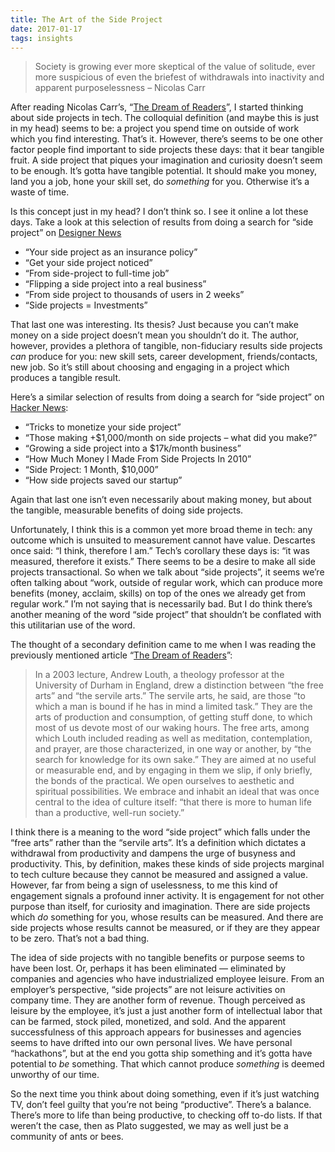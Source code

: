 ```yaml
---
title: The Art of the Side Project
date: 2017-01-17
tags: insights
---
```


> Society is growing ever more skeptical of the value of solitude, ever more suspicious of even the briefest of withdrawals into inactivity and apparent purposelessness – Nicolas Carr

After reading Nicolas Carr’s, “[The Dream of Readers](http://www.roughtype.com/?p=4120)”, I started thinking about side projects in tech. The colloquial definition (and maybe this is just in my head) seems to be: a project you spend time on outside of work which you find interesting. That’s it. However, there’s seems to be one other factor people find important to side projects these days: that it bear tangible fruit. A side project that piques your imagination and curiosity doesn’t seem to be enough. It’s gotta have tangible potential. It should make you money, land you a job, hone your skill set, do *something* for you. Otherwise it’s a waste of time.

Is this concept just in my head? I don’t think so. I see it online a lot these days. Take a look at this selection of results from doing a search for “side project” on [Designer News](https://www.designernews.co)

- “Your side project as an insurance policy”
- “Get your side project noticed”
- “From side-project to full-time job”
- “Flipping a side project into a real business”
- “From side project to thousands of users in 2 weeks”
- “Side projects = Investments”

That last one was interesting. Its thesis? Just because you can’t make money on a side project doesn’t mean you shouldn’t do it. The author, however, provides a plethora of tangible, non-fiduciary results side projects *can* produce for you: new skill sets, career development, friends/contacts, new job. So it’s still about choosing and engaging in a project which produces a tangible result.

Here’s a similar selection of results from doing a search for “side project” on [Hacker News](https://news.ycombinator.com):

- “Tricks to monetize your side project”
- “Those making +$1,000/month on side projects – what did you make?”
- “Growing a side project into a $17k/month business”
- “How Much Money I Made From Side Projects In 2010”
- “Side Project: 1 Month, $10,000”
- “How side projects saved our startup”

Again that last one isn’t even necessarily about making money, but about the tangible, measurable benefits of doing side projects.

Unfortunately, I think this is a common yet more broad theme in tech: any outcome which is unsuited to measurement cannot have value. Descartes once said: “I think, therefore I am.” Tech’s corollary these days is: “it was measured, therefore it exists.” There seems to be a desire to make all side projects transactional. So when we talk about “side projects”, it seems we’re often talking about “work, outside of regular work, which can produce more benefits (money, acclaim, skills) on top of the ones we already get from regular work.” I’m not saying that is necessarily bad. But I do think there’s another meaning of the word “side project” that shouldn’t be conflated with this utilitarian use of the word.

The thought of a secondary definition came to me when I was reading the previously mentioned article “[The Dream of Readers](http://www.roughtype.com/?p=4120)”:

> In a 2003 lecture, Andrew Louth, a theology professor at the University of Durham in England, drew a distinction between “the free arts” and “the servile arts.” The servile arts, he said, are those “to which a man is bound if he has in mind a limited task.” They are the arts of production and consumption, of getting stuff done, to which most of us devote most of our waking hours. The free arts, among which Louth included reading as well as meditation, contemplation, and prayer, are those characterized, in one way or another, by “the search for knowledge for its own sake.” They are aimed at no useful or measurable end, and by engaging in them we slip, if only briefly, the bonds of the practical. We open ourselves to aesthetic and spiritual possibilities. We embrace and inhabit an ideal that was once central to the idea of culture itself: “that there is more to human life than a productive, well-run society.”

I think there is a meaning to the word “side project” which falls under the “free arts” rather than the “servile arts”. It’s a definition which dictates a withdrawal from productivity and dampens the urge of busyness and productivity. This, by definition, makes these kinds of side projects marginal to tech culture because they cannot be measured and assigned a value. However, far from being a sign of uselessness, to me this kind of engagement signals a profound inner activity. It is engagement for not other purpose than itself, for curiosity and imagination. There are side projects which *do* something for you, whose results can be measured. And there are side projects whose results cannot be measured, or if they are they appear to be zero. That’s not a bad thing.

The idea of side projects with no tangible benefits or purpose seems to have been lost. Or, perhaps it has been eliminated — eliminated by companies and agencies who have industrialized employee leisure. From an employer’s perspective, “side projects” are not leisure activities on company time. They are another form of revenue. Though perceived as leisure by the employee, it’s just a just another form of intellectual labor that can be farmed, stock piled, monetized, and sold. And the apparent successfulness of this approach appears for businesses and agencies seems to have drifted into our own personal lives. We have personal “hackathons”, but at the end you gotta ship something and it’s gotta have potential to *be* something. That which cannot produce *something* is deemed unworthy of our time.

So the next time you think about doing something, even if it’s just watching TV, don’t feel guilty that you’re not being “productive”. There’s a balance. There’s more to life than being productive, to checking off to-do lists. If that weren’t the case, then as Plato suggested, we may as well just be a community of ants or bees.